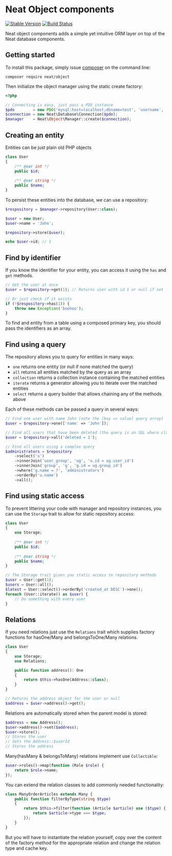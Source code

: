 # Neat Object components

[![Stable Version](https://poser.pugx.org/neat/object/version)](https://packagist.org/packages/neat/object)
[![Build Status](https://travis-ci.org/neat-php/object.svg?branch=master)](https://travis-ci.org/neat-php/object)

Neat object components adds a simple yet intuitive ORM layer on top of the Neat database components.

## Getting started

To install this package, simply issue [composer](https://getcomposer.org) on the
command line:
```
composer require neat/object
```


Then initialize the object manager using the static create factory:
```php
<?php

// Connecting is easy, just pass a PDO instance
$pdo        = new PDO('mysql:host=localhost;dbname=test', 'username', 'password');
$connection = new Neat\Database\Connection($pdo);
$manager    = Neat\Object\Manager::create($connection);
```

## Creating an entity
Entities can be just plain old PHP objects
```php
class User
{
    /** @var int */
    public $id;
    
    /** @var string */
    public $name;
}
```

To persist these entities into the database, we can use a repository:
```php
$respository = $manager->repository(User::class);

$user = new User;
$user->name = 'John';

$repository->store($user);

echo $user->id; // 1
```

## Find by identifier
If you know the identifier for your entity, you can access it using the
`has` and `get` methods.
```php
// Get the user at once
$user = $repository->get(1); // Returns user with id 1 or null if not found

// Or just check if it exists
if (!$respository->has(1)) {
    throw new Exception('boohoo');
}
```
To find and entity from a table using a composed primary key, you should pass
the identifiers as an array.

## Find using a query 
The repository allows you to query for entities in many ways:
* `one` returns one entity (or null if none matched the query)
* `all` returns all entities matched by the query as an array
* `collection` returns a collection instance containing the matched
  entities
* `iterate` returns a generator allowing you to iterate over the matched
  entities
* `select` returns a query builder that allows chaining any of the methods
  above

Each of these methods can be passed a query in several ways:
```php
// Find one user with name John (note the [key => value] query array)
$user = $repository->one(['name' => 'John']);

// Find all users that have been deleted (the query is an SQL where clause)
$user = $repository->all('deleted = 1');

// Find all users using a complex query
$administrators = $repository
    ->select('u')
    ->innerJoin('user_group', 'ug', 'u.id = ug.user_id')
    ->innerJoin('group', 'g', 'g.id = ug.group_id')
    ->where('g.name = ?', 'administrators')
    ->orderBy('u.name')
    ->all();
```

## Find using static access
To prevent littering your code with manager and repository instances, you can
use the `Storage` trait to allow for static repository access:
```php
class User
{
    use Storage;
    
    /** @var int */
    public $id;
    
    /** @var string */
    public $name;
}

// The Storage trait gives you static access to repository methods
$user = User::get(1);
$users = User::all();
$latest = User::select()->orderBy('created_at DESC')->one();
foreach (User::iterate() as $user) {
    // Do something with every user
}
```

## Relations
If you need relations just use the `Relations` trait which supplies factory functions
for hasOne/Many and belongsToOne/Many relations.
```php
class User
{
    use Storage;
    use Relations;

    public function address(): One
    {
        return $this->hasOne(Address::class);
    }
}

// Returns the address object for the user or null
$address = $user->address()->get();
```
Relations are automatically stored when the parent model is stored:
```php
$address = new Address();
$user->address()->set($address);
$user->store();
// Stores the user
// Sets the Address::$userId
// Stores the address
```
Many(hasMany & belongsToMany) relations implement use `Collectible`:
```php
$user->roles()->map(function (Role $role) {
    return $role->name;
});
```
You can extend the relation classes to add commonly needed functionality:
```php
class ManyOrderArticles extends Many {
    public function filterByType(string $type)
    {
        return $this->filter(function (Article $article) use ($type) {
            return $article->type === $type;
        });
    }
}
```
But you will have to instantiate the relation yourself, copy over the content of the factory method for the appropriate relation and change the relation type and cache key.
